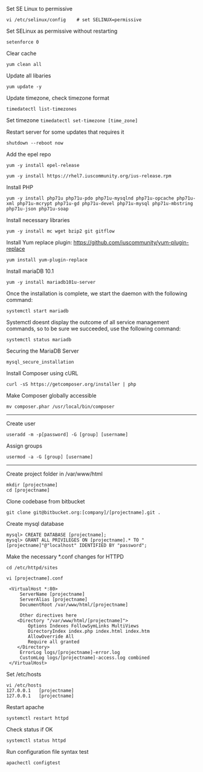 Set SE Linux to permissive

```vi /etc/selinux/config    # set SELINUX=permissive```

Set SELinux as permissive without restarting

```setenforce 0```

Clear cache

```yum clean all```

Update all libaries

```yum update -y```

Update timezone, check timezone format

```timedatectl list-timezones```

Set timezone
```timedatectl set-timezone [time_zone]```

Restart server for some updates that requires it

```shutdown --reboot now```


Add the epel repo

```
yum -y install epel-release

yum -y install https://rhel7.iuscommunity.org/ius-release.rpm
```

Install PHP

```yum -y install php71u php71u-pdo php71u-mysqlnd php71u-opcache php71u-xml php71u-mcrypt php71u-gd php71u-devel php71u-mysql php71u-mbstring php71u-json php71u-soap```

Install necessary libraries

```yum -y install mc wget bzip2 git gitflow```

Install Yum replace plugin: https://github.com/iuscommunity/yum-plugin-replace

```yum install yum-plugin-replace```

Install mariaDB 10.1

```yum -y install mariadb101u-server```

Once the installation is complete, we start the daemon with the following command:

```systemctl start mariadb```

Systemctl doesnt display the outcome of all service management commands, so to be sure we succeeded, use the following command:

```systemctl status mariadb```

Securing the MariaDB Server

```mysql_secure_installation```

Install Composer using cURL

```curl -sS https://getcomposer.org/installer | php```

Make Composer globally accessible

```mv composer.phar /usr/local/bin/composer```

------------------------------------------------------

Create user

```useradd -m -p[password] -G [group] [username]```

 Assign groups

```usermod -a -G [group] [username]```


------------------------------------------------------

Create project folder in /var/www/html

```
mkdir [projectname]
cd [projectname]
```

Clone codebase from bitbucket

```git clone git@bitbucket.org:[company]/[projectname].git .```

Create mysql database

```
mysql> CREATE DATABASE [projectname];
mysql> GRANT ALL PRIVILEGES ON [projectname].* TO "[projectname]"@"localhost" IDENTIFIED BY "password";

```

 
Make the necessary \*.conf changes for HTTPD

```
cd /etc/httpd/sites

vi [projectname].conf

 <VirtualHost *:80>
     ServerName [projectname]
     ServerAlias [projectname]
     DocumentRoot /var/www/html/[projectname]

     Other directives here
    <Directory "/var/www/html/[projectname]">
        Options Indexes FollowSymLinks MultiViews
        DirectoryIndex index.php index.html index.htm
        AllowOverride All
        Require all granted
    </Directory>
     ErrorLog logs/[projectname]-error.log
     CustomLog logs/[projectname]-access.log combined
 </VirtualHost>
```

Set /etc/hosts

```
vi /etc/hosts
127.0.0.1   [projectname]
127.0.0.1   [projectname]
```

Restart apache

```systemctl restart httpd```

Check status if OK

```systemctl status httpd```

Run configuration file syntax test

```apachectl configtest```
